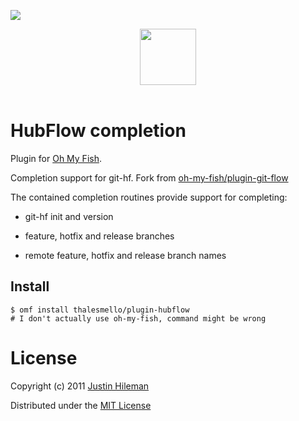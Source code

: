 ![][license-badge]

<div align="center">
  <a href="http://github.com/oh-my-fish/oh-my-fish">
  <img width=90px  src="https://cloud.githubusercontent.com/assets/8317250/8510172/f006f0a4-230f-11e5-98b6-5c2e3c87088f.png">
  </a>
</div>
<br>

# HubFlow completion

Plugin for [Oh My Fish][omf-link].

Completion support for git-hf. Fork from [oh-my-fish/plugin-git-flow](https://github.com/oh-my-fish/plugin-git-flow)

The contained completion routines provide support for completing:

- git-hf init and version

- feature, hotfix and release branches

- remote feature, hotfix and release branch names

## Install

```fish
$ omf install thalesmello/plugin-hubflow
# I don't actually use oh-my-fish, command might be wrong
```

# License

Copyright (c) 2011 [Justin Hileman](http://justinhileman.com)

Distributed under the [MIT License](http://creativecommons.org/licenses/MIT/)

[mit]:            http://opensource.org/licenses/MIT
[omf-link]:       https://www.github.com/oh-my-fish/oh-my-fish
[license-badge]:  https://img.shields.io/badge/license-MIT-007EC7.svg?style=flat-square
